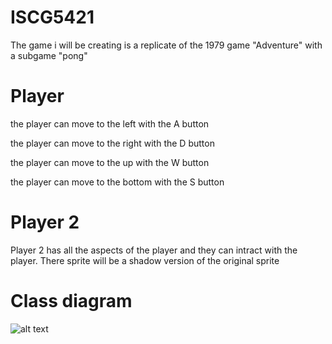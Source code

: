 # ISCG5421
The game i will be creating is a replicate of the 1979 game "Adventure" with a subgame "pong"

# Player
the player can move to the left with the A button

the player can move to the right with the D button

the player can move to the up with the W button

the player can move to the bottom with the S button

# Player 2
Player 2 has all the aspects of the player and they can intract with the player. There sprite will be a shadow version of the original sprite

# Class diagram
![alt text](https://github.com/Dissapoint/ISCG5421/blob/master/Design/UntitledDiagram.png "Class diagrams ")


